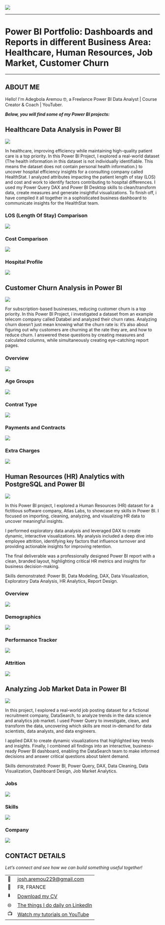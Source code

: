 ![](/images/PBI.jpg)

---
# Power BI Portfolio: Dashboards and Reports in different Business Area: Healthcare, Human Resources, Job Market, Customer Churn
---

## ABOUT ME

Hello! I'm Adegbola Aremou 🤓, a Freelance Power BI Data Analyst | Course Creator & Coach | YouTuber.

***Below, you will find some of my Power BI projects:***


## Healthcare Data Analysis in Power BI

![](/images/Analyzing_Healthcare_Data_pages/Analyzing_Healthcare_Data_page1.png)

In healthcare, improving efficiency while maintaining high-quality patient care is a top priority. In this Power BI Project, I explored a real-world dataset (The health information in this dataset is not individually identifiable. This means the dataset does not contain personal health information.) to uncover hospital efficiency insights for a consulting company called HealthStat. I analyzed attributes impacting the patient length of stay (LOS) and cost and work to identify factors contributing to hospital differences. I used my Power Query DAX and Power BI Desktop skills to clean/transform data, create measures and generate insightful visualizations. To finish off, i have compiled it all together in a sophisticated business dashboard to communicate insights for the HealthStat team.

### LOS (Length Of Stay) Comparison

![](/images/Analyzing_Healthcare_Data_pages/Analyzing_Healthcare_Data_page2.png) 



### Cost Comparison

![](/images/Analyzing_Healthcare_Data_pages/Analyzing_Healthcare_Data_page3.png) 



### Hospital Profile

![](/images/Analyzing_Healthcare_Data_pages/Analyzing_Healthcare_Data_page4.png)



## Customer Churn Analysis in Power BI

![](/images/customer_churn_analysis_pages/customer_churn_analysis_page1.png)

For subscription-based businesses, reducing customer churn is a top priority. In this Power BI Project, i investigated a dataset from an example telecom company called Databel and analyzed their churn rates. Analyzing churn doesn’t just mean knowing what the churn rate is: it’s also about figuring out why customers are churning at the rate they are, and how to reduce churn. I answered these questions by creating measures and calculated columns, while simultaneously creating eye-catching report pages.

### Overview

![](/images/customer_churn_analysis_pages/customer_churn_analysis_page1.png)



### Age Groups

![](/images/customer_churn_analysis_pages/customer_churn_analysis_page2.png)



### Contrat Type

![](/images/customer_churn_analysis_pages/customer_churn_analysis_page3.png)



### Payments and Contracts

![](/images/customer_churn_analysis_pages/customer_churn_analysis_page4.png)



### Extra Charges

![](/images/customer_churn_analysis_pages/customer_churn_analysis_page5.png)



## Human Resources (HR) Analytics with PostgreSQL and Power BI

![](/images/hr_analytics_reporting_pages/hr_analytics_reporting_page1.png)

In this Power BI project, I explored a Human Resources (HR) dataset for a fictitious software company, Atlas Labs, to showcase my skills in Power BI. I focused on importing, cleaning, analyzing, and visualizing HR data to uncover meaningful insights.

I performed exploratory data analysis and leveraged DAX to create dynamic, interactive visualizations. My analysis included a deep dive into employee attrition, identifying key factors that influence turnover and providing actionable insights for improving retention.

The final deliverable was a professionally designed Power BI report with a clean, branded layout, highlighting critical HR metrics and insights for business decision-making.

Skills demonstrated: Power BI, Data Modeling, DAX, Data Visualization, Exploratory Data Analysis, HR Analytics, Report Design.

### Overview

![](/images/hr_analytics_reporting_pages/hr_analytics_reporting_page1.png)



### Demographics

![](/images/hr_analytics_reporting_pages/hr_analytics_reporting_page2.png)



### Performance Tracker

![](/images/hr_analytics_reporting_pages/hr_analytics_reporting_page3.png)



### Attrition

![](/images/hr_analytics_reporting_pages/hr_analytics_reporting_page4.png)



## Analyzing Job Market Data in Power BI

![](/images/Analyzing_Job_Market_pages/Analyzing_Job_Market_page1.png)

In this project, I explored a real-world job posting dataset for a fictional recruitment company, DataSearch, to analyze trends in the data science and analytics job market. I used Power Query to investigate, clean, and transform the data, uncovering which skills are most in-demand for data scientists, data analysts, and data engineers.

I applied DAX to create dynamic visualizations that highlighted key trends and insights. Finally, I combined all findings into an interactive, business-ready Power BI dashboard, enabling the DataSearch team to make informed decisions and answer critical questions about talent demand.

Skills demonstrated: Power BI, Power Query, DAX, Data Cleaning, Data Visualization, Dashboard Design, Job Market Analytics.

### Jobs

![](/images/Analyzing_Job_Market_pages/Analyzing_Job_Market_page2.png)



### Skills

![](/images/Analyzing_Job_Market_pages/Analyzing_Job_Market_page3.png)



### Company

![](/images/Analyzing_Job_Market_pages/Analyzing_Job_Market_page4.png)



## CONTACT DETAILS

*Let’s connect and see how we can build something useful together!*
<table>
  <tbody>
    <tr>
      <td>📧</td>
      <td><a href="mailto:josh.aremou229@gmail.com">josh.aremou229@gmail.com</a></td>
    </tr>
    <tr>
      <td>📍</td>
      <td>FR, FRANCE</td>
    </tr>
    <tr>
      <td>⬇️</td>
      <td><a href="https://drive.google.com/file/d/1Tt1t8BoWD-d6SeLtp9Bxwsvmt19PmTJG/view?usp=sharing">Download my CV</a></td>
    </tr>
    <tr>
      <td>🌐</td>
      <td><a href="https://www.linkedin.com/in/adegbola-aremou-0aa190390">The things I do daily on LinkedIn</a></td>
    </tr>
    <tr>
      <td>📺</td>
      <td><a href="https://www.youtube.com/c/JADATATECHCONSULTING">Watch my tutorials on YouTube</a></td>
    </tr>
  </tbody>
</table>
